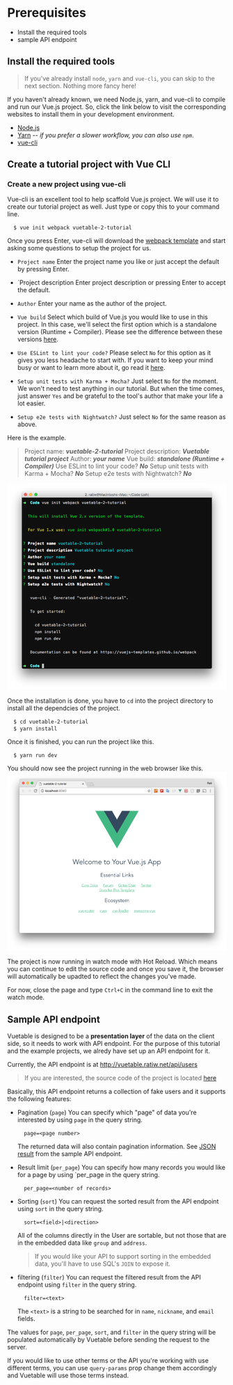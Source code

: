 # Prerequisites
- Install the required tools
- sample API endpoint

## Install the required tools

> If you've already install `node`, `yarn` and `vue-cli`, you can skip to the next section. Nothing more fancy here!

If you haven't already known, we need Node.js, yarn, and vue-cli to compile and run our Vue.js project. So, click the link below to visit the corresponding websites to install them in your development environment.

  - [Node.js](https://nodejs.org/en/)
  - [Yarn](https://yarnpkg.com/) -- _if you prefer a slower workflow, you can also use `npm`_.
  - [vue-cli](https://github.com/vuejs/vue-cli)


## Create a tutorial project with Vue CLI

### Create a new project using vue-cli

Vue-cli is an excellent tool to help scaffold Vue.js project. We will use it to create our tutorial project as well. Just type or copy this to your command line.
```shell
  $ vue init webpack vuetable-2-tutorial
```

Once you press Enter, vue-cli will download the [webpack template](https://github.com/vuejs-templates/webpack) and start asking some questions to setup the project for us.

- `Project name`
  Enter the project name you like or just accept the default by pressing Enter.

- `Project description
  Enter project description or pressing Enter to accept the default.

- `Author`
  Enter your name as the author of the project.

- `Vue build`
  Select which build of Vue.js you would like to use in this project. In this case, we'll select the first option which is a standalone version (Runtime + Compiler). Please see the difference between these versions [here](https://vuejs.org/v2/guide/installation.html#Standalone-vs-Runtime-only-Build).

- `Use ESLint to lint your code?`
  Please select `No` for this option as it gives you less headache to start with. If you want to keep your mind busy or want to learn more about it, go read it [here](http://eslint.org/).

- `Setup unit tests with Karma + Mocha?`
  Just select `No` for the moment. We won't need to test anything in our tutorial. But when the time comes, just answer `Yes` and be grateful to the tool's author that make your life a lot easier.

- `Setup e2e tests with Nightwatch?`
  Just select `No` for the same reason as above.

Here is the example.

  > Project name: **_vuetable-2-tutorial_**
  > Project description: **_Vuetable tutorial project_**
  > Author: **_your name_**
  > Vue build: **_standalone (Runtime + Compiler)_**
  > Use ESLint to lint your code? **_No_**
  > Setup unit tests with Karma + Mocha? **_No_**
  > Setup e2e tests with Nightwatch? **_No_**

  ![image](./images/00-1.png)

Once the installation is done, you have to `cd` into the project directory to install all the dependcies of the project.

```shell
  $ cd vuetable-2-tutorial
  $ yarn install
```

Once it is finished, you can run the project like this.

```shell
  $ yarn run dev
```

You should now see the project running in the web browser like this.
  ![image](./images/00-2.png)

The project is now running in watch mode with Hot Reload. Which means you can continue to edit the source code and once you save it, the browser will automatically be upadted to reflect the changes you've made.

For now, close the page and type `Ctrl+C` in the command line to exit the watch mode.

## Sample API endpoint

Vuetable is designed to be a **presentation layer** of the data on the client side, so it needs to work with API endpoint. For the purpose of this tutorial and the example projects, we alredy have set up an API endpoint for it.

Currently, the API endpoint is at http://vuetable.ratiw.net/api/users

> If you are interested, the source code of the project is located [here](https://github.com/ratiw/vuetable-sample-api-endpoint)

Basically, this API endpoint returns a collection of fake users and it supports the following features:

- Pagination (`page`)
    You can specify which "page" of data you're interested by using `page` in the query string.

        page=<page number>

    The returned data will also contain pagination information. See [JSON result](http://vuetable.ratiw.net/api/users) from the sample API endpoint.

- Result limit (`per_page`)
    You can specify how many records you would like for a page by using `per_page in the query string.

        per_page=<number of records>

- Sorting (`sort`)
    You can request the sorted result from the API endpoint using `sort` in the query string.

        sort=<field>|<direction>

    All of the columns directly in the User are sortable, but not those that are in the embedded data like `group` and `address`.

    > If you would like your API to support sorting in the embedded data, you'll have to use SQL's `JOIN` to expose it.

- filtering (`filter`)
    You can request the filtered result from the API endpoint using `filter` in the query string.

        filter=<text>

    The `<text>` is a string to be searched for in `name`, `nickname`, and `email` fields.

The values for `page`, `per_page`, `sort`, and `filter` in the query string will be populated automatically by Vuetable before sending the request to the server.

If you would like to use other terms or the API you're working with use different terms, you can use `query-params` prop change them accordingly and Vuetable will use those terms instead.
